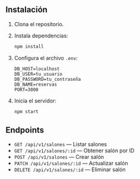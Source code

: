 ## Instalación

1. Clona el repositorio.
2. Instala dependencias:

   ```sh
   npm install
   ```

3. Configura el archivo `.env`:

   ```
   DB_HOST=localhost
   DB_USER=tu_usuario
   DB_PASSWORD=tu_contraseña
   DB_NAME=reservas
   PORT=3000
   ```

4. Inicia el servidor:

   ```sh
   npm start
   ```

## Endpoints

- `GET /api/v1/salones` — Listar salones
- `GET /api/v1/salones/:id` — Obtener salón por ID
- `POST /api/v1/salones` — Crear salón
- `PATCH /api/v1/salones/:id` — Actualizar salón
- `DELETE /api/v1/salones/:id` — Eliminar salón
